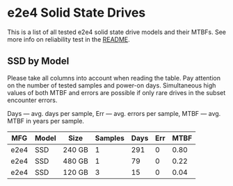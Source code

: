 e2e4 Solid State Drives
=======================

This is a list of all tested e2e4 solid state drive models and their MTBFs. See
more info on reliability test in the [README](https://github.com/linuxhw/SMART).

SSD by Model
------------

Please take all columns into account when reading the table. Pay attention on the
number of tested samples and power-on days. Simultaneous high values of both MTBF
and errors are possible if only rare drives in the subset encounter errors.

Days   — avg. days per sample,
Err    — avg. errors per sample,
MTBF   — avg. MTBF in years per sample.

| MFG       | Model              | Size   | Samples | Days  | Err   | MTBF   |
|-----------|--------------------|--------|---------|-------|-------|--------|
| e2e4      | SSD                | 240 GB | 1       | 291   | 0     | 0.80   |
| e2e4      | SSD                | 480 GB | 1       | 79    | 0     | 0.22   |
| e2e4      | SSD                | 120 GB | 3       | 15    | 0     | 0.04   |
